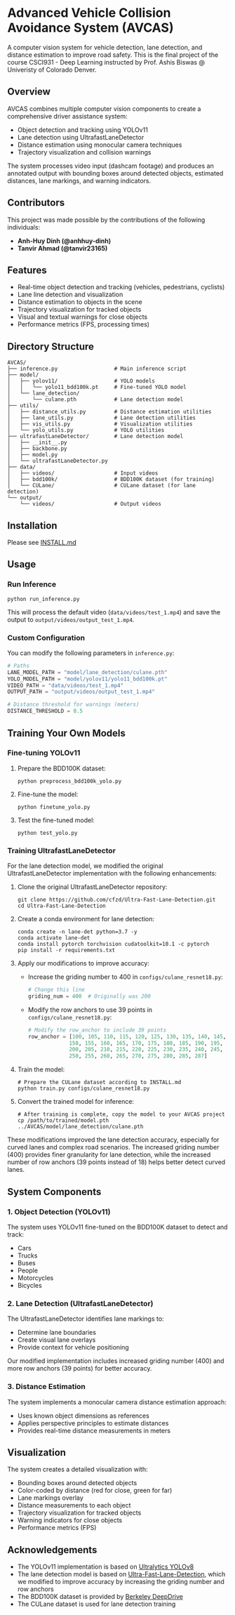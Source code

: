 # Advanced Vehicle Collision Avoidance System (AVCAS)

A computer vision system for vehicle detection, lane detection, and distance estimation to improve road safety. This is the final project of the course CSCI931 - Deep Learning instructed by Prof. Ashis Biswas @ Univeristy of Colorado Denver.

## Overview

AVCAS combines multiple computer vision components to create a comprehensive driver assistance system:

- Object detection and tracking using YOLOv11
- Lane detection using UltrafastLaneDetector
- Distance estimation using monocular camera techniques
- Trajectory visualization and collision warnings

The system processes video input (dashcam footage) and produces an annotated output with bounding boxes around detected objects, estimated distances, lane markings, and warning indicators.

## Contributors

This project was made possible by the contributions of the following individuals:

- **Anh-Huy Dinh (@anhhuy-dinh)**
- **Tanvir Ahmad (@tanvir23165)**

## Features

- Real-time object detection and tracking (vehicles, pedestrians, cyclists)
- Lane line detection and visualization
- Distance estimation to objects in the scene
- Trajectory visualization for tracked objects
- Visual and textual warnings for close objects
- Performance metrics (FPS, processing times)

## Directory Structure

```
AVCAS/
├── inference.py                  # Main inference script
├── model/
│   ├── yolov11/                  # YOLO models
│   │   └── yolo11_bdd100k.pt     # Fine-tuned YOLO model
│   └── lane_detection/
│       └── culane.pth            # Lane detection model
├── utils/
│   ├── distance_utils.py         # Distance estimation utilities
│   ├── lane_utils.py             # Lane detection utilities
│   ├── vis_utils.py              # Visualization utilities
│   └── yolo_utils.py             # YOLO utilities
├── ultrafastLaneDetector/        # Lane detection model
│   ├── __init__.py
│   ├── backbone.py
│   ├── model.py
│   └── ultrafastLaneDetector.py
├── data/
│   ├── videos/                   # Input videos
│   ├── bdd100k/                  # BDD100K dataset (for training)
│   └── CULane/                   # CULane dataset (for lane detection)
└── output/
    └── videos/                   # Output videos
```

## Installation

Please see [INSTALL.md](INSTALL.md)

## Usage

### Run Inference

```
python run_inference.py
```

This will process the default video (`data/videos/test_1.mp4`) and save the output to `output/videos/output_test_1.mp4`.

### Custom Configuration

You can modify the following parameters in `inference.py`:

```python
# Paths
LANE_MODEL_PATH = "model/lane_detection/culane.pth"
YOLO_MODEL_PATH = "model/yolov11/yolo11_bdd100k.pt"
VIDEO_PATH = "data/videos/test_1.mp4"
OUTPUT_PATH = "output/videos/output_test_1.mp4"

# Distance threshold for warnings (meters)
DISTANCE_THRESHOLD = 0.5
```

## Training Your Own Models

### Fine-tuning YOLOv11

1. Prepare the BDD100K dataset:
   ```
   python preprocess_bdd100k_yolo.py
   ```

2. Fine-tune the model:
   ```
   python finetune_yolo.py
   ```

3. Test the fine-tuned model:
   ```
   python test_yolo.py
   ```

### Training UltrafastLaneDetector

For the lane detection model, we modified the original UltrafastLaneDetector implementation with the following enhancements:

1. Clone the original UltrafastLaneDetector repository:
   ```
   git clone https://github.com/cfzd/Ultra-Fast-Lane-Detection.git
   cd Ultra-Fast-Lane-Detection
   ```

2. Create a conda environment for lane detection:
   ```
   conda create -n lane-det python=3.7 -y
   conda activate lane-det
   conda install pytorch torchvision cudatoolkit=10.1 -c pytorch
   pip install -r requirements.txt
   ```

3. Apply our modifications to improve accuracy:
   - Increase the griding number to 400 in `configs/culane_resnet18.py`:
     ```python
     # Change this line
     griding_num = 400  # Originally was 200
     ```
   - Modify the row anchors to use 39 points in `configs/culane_resnet18.py`:
     ```python
     # Modify the row_anchor to include 39 points
     row_anchor = [100, 105, 110, 115, 120, 125, 130, 135, 140, 145, 
                  150, 155, 160, 165, 170, 175, 180, 185, 190, 195, 
                  200, 205, 210, 215, 220, 225, 230, 235, 240, 245, 
                  250, 255, 260, 265, 270, 275, 280, 285, 287]
     ```

4. Train the model:
   ```
   # Prepare the CULane dataset according to INSTALL.md
   python train.py configs/culane_resnet18.py
   ```

5. Convert the trained model for inference:
   ```
   # After training is complete, copy the model to your AVCAS project
   cp /path/to/trained/model.pth ../AVCAS/model/lane_detection/culane.pth
   ```

These modifications improved the lane detection accuracy, especially for curved lanes and complex road scenarios. The increased griding number (400) provides finer granularity for lane detection, while the increased number of row anchors (39 points instead of 18) helps better detect curved lanes.

## System Components

### 1. Object Detection (YOLOv11)

The system uses YOLOv11 fine-tuned on the BDD100K dataset to detect and track:
- Cars
- Trucks
- Buses
- People
- Motorcycles
- Bicycles

### 2. Lane Detection (UltrafastLaneDetector)

The UltrafastLaneDetector identifies lane markings to:
- Determine lane boundaries
- Create visual lane overlays
- Provide context for vehicle positioning

Our modified implementation includes increased griding number (400) and more row anchors (39 points) for better accuracy.

### 3. Distance Estimation

The system implements a monocular camera distance estimation approach:
- Uses known object dimensions as references
- Applies perspective principles to estimate distances
- Provides real-time distance measurements in meters

## Visualization

The system creates a detailed visualization with:
- Bounding boxes around detected objects
- Color-coded by distance (red for close, green for far)
- Lane markings overlay
- Distance measurements to each object
- Trajectory visualization for tracked objects
- Warning indicators for close objects
- Performance metrics (FPS)

## Acknowledgements

- The YOLOv11 implementation is based on [Ultralytics YOLOv8](https://github.com/ultralytics/ultralytics)
- The lane detection model is based on [Ultra-Fast-Lane-Detection](https://github.com/cfzd/Ultra-Fast-Lane-Detection), which we modified to improve accuracy by increasing the griding number and row anchors
- The BDD100K dataset is provided by [Berkeley DeepDrive](https://bdd-data.berkeley.edu/)
- The CULane dataset is used for lane detection training